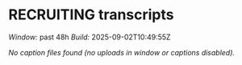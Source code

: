 # RECRUITING transcripts
_Window:_ past 48h
_Build:_ 2025-09-02T10:49:55Z

_No caption files found (no uploads in window or captions disabled)._ 
